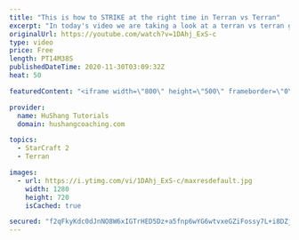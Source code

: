 ```yaml
---
title: "This is how to STRIKE at the right time in Terran vs Terran"
excerpt: "In today's video we are taking a look at a terran vs terran game I played that showcases some patience and how I like to calculate when it's the correct time to attack!  Coaching -------------------------------------------------------------------------- Website: https://www.hushangcoaching.com  Interested"
originalUrl: https://youtube.com/watch?v=1DAhj_ExS-c
type: video
price: Free
length: PT14M38S
publishedDateTime: 2020-11-30T03:09:32Z
heat: 50

featuredContent: "<iframe width=\"800\" height=\"500\" frameborder=\"0\" src=\"https://www.youtube.com/embed/1DAhj_ExS-c\" allow=\"accelerometer; autoplay; encrypted-media; gyroscope; picture-in-picture\" allowfullscreen></iframe>"

provider:
  name: HuShang Tutorials
  domain: hushangcoaching.com

topics:
  - StarCraft 2
  - Terran

images:
  - url: https://i.ytimg.com/vi/1DAhj_ExS-c/maxresdefault.jpg
    width: 1280
    height: 720
    isCached: true

secured: "f2qFkyKdc0dJnNO8W6xIGTrHED5Dz+a5fnp6wYG6wtvxeGZiFossy7L+i8DZj1EMPsFGAJQupI86FJpvPDzIgpY57DQgCD+xWRPCfSDWqHGD5G1i0FAqwPeJmm0HZwVmsgAVbzE9THoO45jWsAinMVuRdGLAq4acjNw1L6/fRC6sgK/phEzvaLlD70w57FeSGziNT7bwDTAbUpiDsD/8eYGehJmDwhdofcbJTVFqVralQmnuVKAqBq+m8hSrgx/OIphRRAaiu3dQGZF5E+AcXyAHZTL2j72He0j2+JICtgIRn69ZZKB3QZYs+hkVGzJvICLpY8Hday+aT6vrUPrfNDNb4Rdr60xQgQ/orvqTlPv9cW76oxGmCSbgBSUB5S8mo0usz8Um6HXBltJ0fMRYFLpBvWqo0XppE+WRV1QsxDQ=;zM/cB1l2RJbsdK3VCuqyRA=="
---
```



